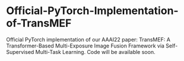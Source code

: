 # Official-PyTorch-Implementation-of-TransMEF
Official PyTorch implementation of our AAAI22 paper: TransMEF: A Transformer-Based Multi-Exposure Image Fusion Framework via Self-Supervised Multi-Task Learning. Code will be available soon.
